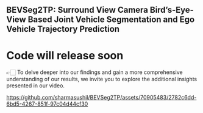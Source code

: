 ## BEVSeg2TP: Surround View Camera Bird’s-Eye-View Based Joint Vehicle Segmentation and Ego Vehicle Trajectory Prediction

# Code will release soon 

👉🏻 To delve deeper into our findings and gain a more comprehensive understanding of our results, we invite you to explore the additional insights presented in our video.




https://github.com/sharmasushil/BEVSeg2TP/assets/70905483/2782c6dd-6bd5-4267-851f-97c04d44cf30




